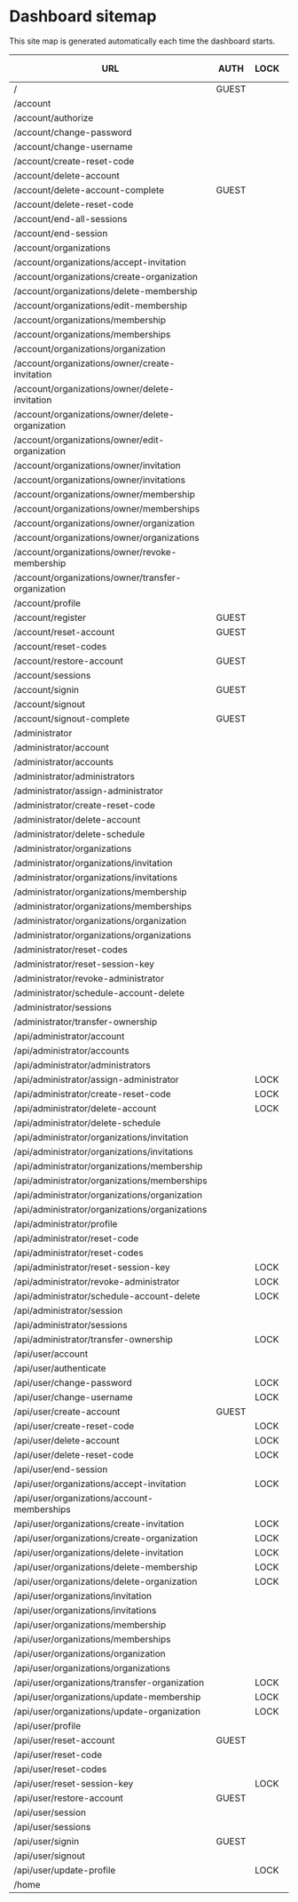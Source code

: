 # Dashboard sitemap
This site map is generated automatically each time the dashboard starts.

| URL | AUTH | LOCK | TEMPLATE | HTTP REQUESTS | NODEJS | HTML |
|-----|------|------|----------|---------------|--------|------|
|/|GUEST    |        |FULLSCREEN    |               |STATIC PAGE                |@userappstore/dashboard    
|/account|         |        |              |               |STATIC PAGE                |@userappstore/dashboard    
|/account/authorize|         |        |FULLSCREEN    |GET POST       |@userappstore/dashboard    |@userappstore/dashboard    
|/account/change-password|         |        |              |GET POST       |@userappstore/dashboard    |@userappstore/dashboard    
|/account/change-username|         |        |              |GET POST       |@userappstore/dashboard    |@userappstore/dashboard    
|/account/create-reset-code|         |        |              |GET POST       |@userappstore/dashboard    |@userappstore/dashboard    
|/account/delete-account|         |        |              |GET POST       |@userappstore/dashboard    |@userappstore/dashboard    
|/account/delete-account-complete|GUEST    |        |FULLSCREEN    |GET            |@userappstore/dashboard    |@userappstore/dashboard    
|/account/delete-reset-code|         |        |              |GET POST       |@userappstore/dashboard    |@userappstore/dashboard    
|/account/end-all-sessions|         |        |              |GET POST       |@userappstore/dashboard    |@userappstore/dashboard    
|/account/end-session|         |        |              |GET POST       |@userappstore/dashboard    |@userappstore/dashboard    
|/account/organizations|         |        |              |GET            |ROOT FILE                  |ROOT FILE                  
|/account/organizations/accept-invitation|         |        |              |GET POST       |ROOT FILE                  |ROOT FILE                  
|/account/organizations/create-organization|         |        |              |GET POST       |ROOT FILE                  |ROOT FILE                  
|/account/organizations/delete-membership|         |        |              |GET POST       |ROOT FILE                  |ROOT FILE                  
|/account/organizations/edit-membership|         |        |              |GET POST       |ROOT FILE                  |ROOT FILE                  
|/account/organizations/membership|         |        |              |GET            |ROOT FILE                  |ROOT FILE                  
|/account/organizations/memberships|         |        |              |GET            |ROOT FILE                  |ROOT FILE                  
|/account/organizations/organization|         |        |              |GET            |ROOT FILE                  |ROOT FILE                  
|/account/organizations/owner/create-invitation|         |        |              |GET POST       |ROOT FILE                  |ROOT FILE                  
|/account/organizations/owner/delete-invitation|         |        |              |GET POST       |ROOT FILE                  |ROOT FILE                  
|/account/organizations/owner/delete-organization|         |        |              |GET POST       |ROOT FILE                  |ROOT FILE                  
|/account/organizations/owner/edit-organization|         |        |              |GET POST       |ROOT FILE                  |ROOT FILE                  
|/account/organizations/owner/invitation|         |        |              |GET            |ROOT FILE                  |ROOT FILE                  
|/account/organizations/owner/invitations|         |        |              |GET            |ROOT FILE                  |ROOT FILE                  
|/account/organizations/owner/membership|         |        |              |GET            |ROOT FILE                  |ROOT FILE                  
|/account/organizations/owner/memberships|         |        |              |GET            |ROOT FILE                  |ROOT FILE                  
|/account/organizations/owner/organization|         |        |              |GET            |ROOT FILE                  |ROOT FILE                  
|/account/organizations/owner/organizations|         |        |              |GET            |ROOT FILE                  |ROOT FILE                  
|/account/organizations/owner/revoke-membership|         |        |              |GET POST       |ROOT FILE                  |ROOT FILE                  
|/account/organizations/owner/transfer-organization|         |        |              |GET POST       |ROOT FILE                  |ROOT FILE                  
|/account/profile|         |        |              |GET POST       |@userappstore/dashboard    |@userappstore/dashboard    
|/account/register|GUEST    |        |FULLSCREEN    |GET POST       |@userappstore/dashboard    |@userappstore/dashboard    
|/account/reset-account|GUEST    |        |FULLSCREEN    |GET POST       |@userappstore/dashboard    |@userappstore/dashboard    
|/account/reset-codes|         |        |              |GET            |@userappstore/dashboard    |@userappstore/dashboard    
|/account/restore-account|GUEST    |        |FULLSCREEN    |GET POST       |@userappstore/dashboard    |@userappstore/dashboard    
|/account/sessions|         |        |              |GET            |@userappstore/dashboard    |@userappstore/dashboard    
|/account/signin|GUEST    |        |FULLSCREEN    |GET POST       |@userappstore/dashboard    |@userappstore/dashboard    
|/account/signout|         |        |FULLSCREEN    |GET            |@userappstore/dashboard    |@userappstore/dashboard    
|/account/signout-complete|GUEST    |        |FULLSCREEN    |               |STATIC PAGE                |@userappstore/dashboard    
|/administrator|         |        |              |               |STATIC PAGE                |@userappstore/dashboard    
|/administrator/account|         |        |              |GET            |@userappstore/dashboard    |@userappstore/dashboard    
|/administrator/accounts|         |        |              |GET            |@userappstore/dashboard    |@userappstore/dashboard    
|/administrator/administrators|         |        |              |GET            |@userappstore/dashboard    |@userappstore/dashboard    
|/administrator/assign-administrator|         |        |              |GET POST       |@userappstore/dashboard    |@userappstore/dashboard    
|/administrator/create-reset-code|         |        |              |GET POST       |@userappstore/dashboard    |@userappstore/dashboard    
|/administrator/delete-account|         |        |              |GET POST       |@userappstore/dashboard    |@userappstore/dashboard    
|/administrator/delete-schedule|         |        |              |GET            |@userappstore/dashboard    |@userappstore/dashboard    
|/administrator/organizations|         |        |              |GET            |ROOT FILE                  |ROOT FILE                  
|/administrator/organizations/invitation|         |        |              |GET            |ROOT FILE                  |ROOT FILE                  
|/administrator/organizations/invitations|         |        |              |GET            |ROOT FILE                  |ROOT FILE                  
|/administrator/organizations/membership|         |        |              |GET            |ROOT FILE                  |ROOT FILE                  
|/administrator/organizations/memberships|         |        |              |GET            |ROOT FILE                  |ROOT FILE                  
|/administrator/organizations/organization|         |        |              |GET            |ROOT FILE                  |ROOT FILE                  
|/administrator/organizations/organizations|         |        |              |GET            |ROOT FILE                  |ROOT FILE                  
|/administrator/reset-codes|         |        |              |GET            |@userappstore/dashboard    |@userappstore/dashboard    
|/administrator/reset-session-key|         |        |              |GET POST       |@userappstore/dashboard    |@userappstore/dashboard    
|/administrator/revoke-administrator|         |        |              |GET POST       |@userappstore/dashboard    |@userappstore/dashboard    
|/administrator/schedule-account-delete|         |        |              |GET POST       |@userappstore/dashboard    |@userappstore/dashboard    
|/administrator/sessions|         |        |              |GET            |@userappstore/dashboard    |@userappstore/dashboard    
|/administrator/transfer-ownership|         |        |              |GET POST       |@userappstore/dashboard    |@userappstore/dashboard    
|/api/administrator/account|         |        |              |GET            |@userappstore/dashboard    |                           
|/api/administrator/accounts|         |        |              |GET            |@userappstore/dashboard    |                           
|/api/administrator/administrators|         |        |              |GET            |@userappstore/dashboard    |                           
|/api/administrator/assign-administrator|         |LOCK    |              |PATCH          |@userappstore/dashboard    |                           
|/api/administrator/create-reset-code|         |LOCK    |              |POST           |@userappstore/dashboard    |                           
|/api/administrator/delete-account|         |LOCK    |              |DELETE         |@userappstore/dashboard    |                           
|/api/administrator/delete-schedule|         |        |              |GET            |@userappstore/dashboard    |                           
|/api/administrator/organizations/invitation|         |        |              |GET            |ROOT FILE                  |                           
|/api/administrator/organizations/invitations|         |        |              |GET            |ROOT FILE                  |                           
|/api/administrator/organizations/membership|         |        |              |GET            |ROOT FILE                  |                           
|/api/administrator/organizations/memberships|         |        |              |GET            |ROOT FILE                  |                           
|/api/administrator/organizations/organization|         |        |              |GET            |ROOT FILE                  |                           
|/api/administrator/organizations/organizations|         |        |              |GET            |ROOT FILE                  |                           
|/api/administrator/profile|         |        |              |GET            |@userappstore/dashboard    |                           
|/api/administrator/reset-code|         |        |              |GET            |@userappstore/dashboard    |                           
|/api/administrator/reset-codes|         |        |              |GET            |@userappstore/dashboard    |                           
|/api/administrator/reset-session-key|         |LOCK    |              |PATCH          |@userappstore/dashboard    |                           
|/api/administrator/revoke-administrator|         |LOCK    |              |DELETE         |@userappstore/dashboard    |                           
|/api/administrator/schedule-account-delete|         |LOCK    |              |DELETE         |@userappstore/dashboard    |                           
|/api/administrator/session|         |        |              |GET            |@userappstore/dashboard    |                           
|/api/administrator/sessions|         |        |              |GET            |@userappstore/dashboard    |                           
|/api/administrator/transfer-ownership|         |LOCK    |              |PATCH          |@userappstore/dashboard    |                           
|/api/user/account|         |        |              |GET            |@userappstore/dashboard    |                           
|/api/user/authenticate|         |        |              |POST           |@userappstore/dashboard    |                           
|/api/user/change-password|         |LOCK    |              |PATCH          |@userappstore/dashboard    |                           
|/api/user/change-username|         |LOCK    |              |PATCH          |@userappstore/dashboard    |                           
|/api/user/create-account|GUEST    |        |              |POST           |@userappstore/dashboard    |                           
|/api/user/create-reset-code|         |LOCK    |              |POST           |@userappstore/dashboard    |                           
|/api/user/delete-account|         |LOCK    |              |DELETE         |@userappstore/dashboard    |                           
|/api/user/delete-reset-code|         |LOCK    |              |DELETE         |@userappstore/dashboard    |                           
|/api/user/end-session|         |        |              |PATCH          |@userappstore/dashboard    |                           
|/api/user/organizations/accept-invitation|         |LOCK    |              |PATCH          |ROOT FILE                  |                           
|/api/user/organizations/account-memberships|         |        |              |GET            |ROOT FILE                  |                           
|/api/user/organizations/create-invitation|         |LOCK    |              |POST           |ROOT FILE                  |                           
|/api/user/organizations/create-organization|         |LOCK    |              |POST           |ROOT FILE                  |                           
|/api/user/organizations/delete-invitation|         |LOCK    |              |DELETE         |ROOT FILE                  |                           
|/api/user/organizations/delete-membership|         |LOCK    |              |DELETE         |ROOT FILE                  |                           
|/api/user/organizations/delete-organization|         |LOCK    |              |DELETE         |ROOT FILE                  |                           
|/api/user/organizations/invitation|         |        |              |GET            |ROOT FILE                  |                           
|/api/user/organizations/invitations|         |        |              |GET            |ROOT FILE                  |                           
|/api/user/organizations/membership|         |        |              |GET            |ROOT FILE                  |                           
|/api/user/organizations/memberships|         |        |              |GET            |ROOT FILE                  |                           
|/api/user/organizations/organization|         |        |              |GET            |ROOT FILE                  |                           
|/api/user/organizations/organizations|         |        |              |GET            |ROOT FILE                  |                           
|/api/user/organizations/transfer-organization|         |LOCK    |              |PATCH          |ROOT FILE                  |                           
|/api/user/organizations/update-membership|         |LOCK    |              |PATCH          |ROOT FILE                  |                           
|/api/user/organizations/update-organization|         |LOCK    |              |PATCH          |ROOT FILE                  |                           
|/api/user/profile|         |        |              |GET            |@userappstore/dashboard    |                           
|/api/user/reset-account|GUEST    |        |              |PATCH          |@userappstore/dashboard    |                           
|/api/user/reset-code|         |        |              |GET            |@userappstore/dashboard    |                           
|/api/user/reset-codes|         |        |              |GET            |@userappstore/dashboard    |                           
|/api/user/reset-session-key|         |LOCK    |              |PATCH          |@userappstore/dashboard    |                           
|/api/user/restore-account|GUEST    |        |              |PATCH          |@userappstore/dashboard    |                           
|/api/user/session|         |        |              |GET            |@userappstore/dashboard    |                           
|/api/user/sessions|         |        |              |GET            |@userappstore/dashboard    |                           
|/api/user/signin|GUEST    |        |              |POST           |@userappstore/dashboard    |                           
|/api/user/signout|         |        |              |GET            |@userappstore/dashboard    |                           
|/api/user/update-profile|         |LOCK    |              |PATCH          |@userappstore/dashboard    |                           
|/home|         |        |              |               |STATIC PAGE                |@userappstore/dashboard    